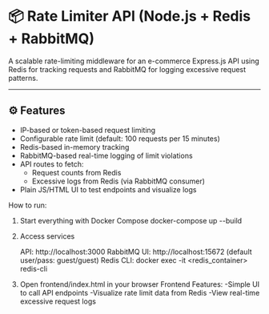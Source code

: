 # 📦 Rate Limiter API (Node.js + Redis + RabbitMQ)

A scalable rate-limiting middleware for an e-commerce Express.js API using Redis for tracking requests and RabbitMQ for logging excessive request patterns.

---

## ⚙️ Features

- IP-based or token-based request limiting
- Configurable rate limit (default: 100 requests per 15 minutes)
- Redis-based in-memory tracking
- RabbitMQ-based real-time logging of limit violations
- API routes to fetch:
  - Request counts from Redis
  - Excessive logs from Redis (via RabbitMQ consumer)
- Plain JS/HTML UI to test endpoints and visualize logs

How to run:
1. Start everything with Docker Compose
    docker-compose up --build
   
2. Access services
   
     API: http://localhost:3000
     RabbitMQ UI: http://localhost:15672 (default user/pass: guest/guest)
     Redis CLI: docker exec -it <redis_container> redis-cli

4. Open frontend/index.html in your browser
   Frontend Features:
    -Simple UI to call API endpoints
    -Visualize rate limit data from Redis
    -View real-time excessive request logs
